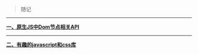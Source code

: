 > 随记
***
[**一、原生JS中Dom节点相关API**](https://github.com/yixuan7172/blog/issues/1)
***
[**二、有趣的javascript和css库**](https://github.com/yixuan7172/blog/issues/2)
